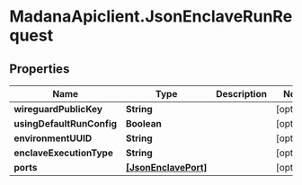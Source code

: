 # MadanaApiclient.JsonEnclaveRunRequest

## Properties

Name | Type | Description | Notes
------------ | ------------- | ------------- | -------------
**wireguardPublicKey** | **String** |  | [optional] 
**usingDefaultRunConfig** | **Boolean** |  | [optional] 
**environmentUUID** | **String** |  | [optional] 
**enclaveExecutionType** | **String** |  | [optional] 
**ports** | [**[JsonEnclavePort]**](JsonEnclavePort.md) |  | [optional] 


